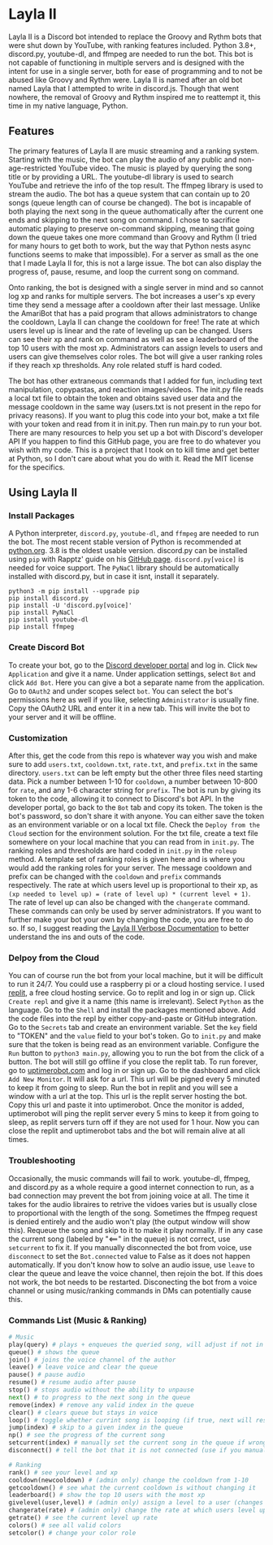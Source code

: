 # Layla II
Layla II is a Discord bot intended to replace the Groovy and Rythm bots that were shut down by YouTube, with ranking features included. Python 3.8+, discord.py, youtube-dl, and ffmpeg are needed to run the bot. This bot is not capable of functioning in multiple servers and is designed with the intent for use in a single server, both for ease of programming and to not be abused like Groovy and Rythm were.
Layla II is named after an old bot named Layla that I attempted to write in discord.js. Though that went nowhere, the removal of Groovy and Rythm inspired me to reattempt it, this time in my native language, Python.

## Features
The primary features of Layla II are music streaming and a ranking system. Starting with the music, the bot can play the audio of any public and non-age-restricted YouTube video. The music is played by querying the song title or by providing a URL. The youtube-dl library is used to search YouTube and retrieve the info of the top result. The ffmpeg library is used to stream the audio. The bot has a queue system that can contain up to 20 songs (queue length can of course be changed). The bot is incapable of both playing the next song in the queue authomatically after the current one ends and skipping to the next song on command. I chose to sacrifice automatic playing to preserve on-command skipping, meaning that going down the queue takes one more command than Groovy and Rythm (I tried for many hours to get both to work, but the way that Python nests async functions seems to make that impossible). For a server as small as the one that I made Layla II for, this is not a large issue. The bot can also display the progress of, pause, resume, and loop the current song on command.

Onto ranking, the bot is designed with a single server in mind and so cannot log xp and ranks for multiple servers. The bot increases a user's xp every time they send a message after a cooldown after their last message. Unlike the AmariBot that has a paid program that allows administrators to change the cooldown, Layla II can change the cooldown for free! The rate at which users level up is linear and the rate of leveling up can be changed. Users can see their xp and rank on command as well as see a leaderboard of the top 10 users with the most xp. Administrators can assign levels to users and users can give themselves color roles. The bot will give a user ranking roles if they reach xp thresholds. Any role related stuff is hard coded.

The bot has other extraneous commands that I added for fun, including text manipulation, copypastas, and reaction images/videos. The init.py file reads a local txt file to obtain the token and obtains saved user data and the message cooldown in the same way (users.txt is not present in the repo for privacy reasons). If you want to plug this code into your bot, make a txt file with your token and read from it in init.py. Then run main.py to run your bot. There are many resources to help you set up a bot with Discord's developer API If you happen to find this GitHub page, you are free to do whatever you wish with my code. This is a project that I took on to kill time and get better at Python,  so I don't care about what you do with it. Read the MIT license for the specifics.

## Using Layla II

### Install Packages
A Python interpreter, `discord.py`, `youtube-dl`, and `ffmpeg` are needed to run the bot. The most recent stable version of Python is recommended at [python.org](https://www.python.org/downloads/). 3.8 is the oldest usable version. discord.py can be installed using `pip` with Rapptz' guide on his [GitHub page](https://github.com/Rapptz/discord.py). `discord.py[voice]` is needed for voice support. The `PyNaCl` library should be automatically installed with discord.py, but in case it isnt, install it separately.
```
python3 -m pip install --upgrade pip
pip install discord.py
pip install -U 'discord.py[voice]'
pip install PyNaCl
pip isntall youtube-dl
pip install ffmpeg
```

### Create Discord Bot
To create your bot, go to the [Discord developer portal](https://discord.com/developers/) and log in. Click `New Application` and give it a name. Under application settings, select `Bot` and click `Add Bot`. Here you can give a bot a separate name from the application. Go to `OAuth2` and under scopes select `bot`. You can select the bot's permissions here as well if you like, selecting `Administrator` is usually fine. Copy the OAuth2 URL and enter it in a new tab. This will invite the bot to your server and it will be offline. 

### Customization
After this, get the code from this repo is whatever way you wish and make sure to add `users.txt`, `cooldown.txt`, `rate.txt`, and `prefix.txt` in the same directory. `users.txt` can be left empty but the other three files need starting data. Pick a number between 1-10 for `cooldown`, a number between 10-800 for `rate`, and any 1-6 character string for `prefix`. The bot is run by giving its token to the code, allowing it to connect to Discord's bot API. In the developer portal, go back to the `Bot` tab and copy its token. The token is the bot's password, so don't share it with anyone. You can either save the token as an environment variable or on a local txt file. Check the `Deploy from the Cloud` section for the environment solution. For the txt file, create a text file somewhere on your local machine that you can read from in `init.py`. The ranking roles and thresholds are hard coded in `init.py` in the `roleup` method. A template set of ranking roles is given here and is where you would add the ranking roles for your server. The message cooldown and prefix can be changed with the `cooldown` and `prefix` commands respectively. The rate at which users level up is proportional to their xp, as `(xp needed to level up) = (rate of level up) * (current level + 1)`. The rate of level up can also be changed with the `changerate` command. These commands can only be used by server administrators. If you want to further make your bot your own by changing the code, you are free to do so. If so, I suggest reading the [Layla II Verbose Documentation](https://github.com/suranwarnakulasooriya/LaylaII/wiki/Layla-II-Verbose-Documentation) to better understand the ins and outs of the code.

### Delpoy from the Cloud
You can of course run the bot from your local machine, but it will be difficult to run it 24/7. You could use a raspberry pi or a cloud hosting service. I used [replit](https://replit.com/), a free cloud hosting service. Go to replit and log in or sign up. Click `Create repl` and give it a name (this name is irrelevant). Select `Python` as the language. Go to the `Shell` and install the packages mentioned above. Add the code files into the repl by either copy-and-paste or GitHub integration. Go to the `Secrets` tab and create an environment variable. Set the `key` field to "TOKEN" and the `value` field to your bot's token. Go to `init.py` and make sure that the token is being read as an environment variable. Configure the `Run` button to `python3 main.py`, allowing you to run the bot from the click of a button. The bot will still go offline if you close the replit tab. To run forever, go to [uptimerobot.com](https://uptimerobot.com/) and log in or sign up. Go to the dashboard and click `Add New Monitor`. It will ask for a url. This url will be pigned every 5 minuted to keep it from going to sleep. Run the bot in replit and you will see a window with a url at the top. This url is the replit server hosting the bot. Copy this url and paste it into uptimerobot. Once the monitor is added, uptimerobot will ping the replit server every 5 mins to keep it from going to sleep, as replit servers turn off if they are not used for 1 hour. Now you can close the replit and uptimerobot tabs and the bot will remain alive at all times.

### Troubleshooting
Occasionally, the music commands will fail to work. youtube-dl, ffmpeg, and discord.py as a whole require a good internet connection to run, as a bad connection may prevent the bot from joining voice at all. The time it takes for the audio libraires to retrive the vidoes varies but is usually close to proportional with the length of the song. Sometimes the ffmpeg request is denied entirely and the audio won't play (the output window will show this). Requeue the song and skip to it to make it play normally. If in any case the current song (labeled by "<==" in the queue) is not correct, use `setcurrent` to fix it. If you manually disconnected the bot from voice, use `disconnect` to set the `Bot.connected` value to False as it does not happen automatically. If you don't know how to solve an audio issue, use `leave` to clear the queue and leave the voice channel, then rejoin the bot. If this does not work, the bot needs to be restarted. Disconecting the bot from a voice channel or using music/ranking commands in DMs can potentially cause this. 

### Commands List (Music & Ranking)
```python
# Music
play(query) # plays + enqueues the queried song, will adjust if not in voice or if a song is already playing
queue() # shows the queue
join() # joins the voice channel of the author 
leave() # leave voice and clear the queue
pause() # pause audio
resume() # resume audio after pause
stop() # stops audio without the ability to unpause
next() # to progress to the next song in the queue
remove(index) # remove any valid index in the queue
clear() # clears queue but stays in voice
loop() # toggle whether currint song is looping (if true, next will restart the song instead of go the the next one)
jump(index) # skip to a given index in the queue
np() # see the progress of the current song
setcurrent(index) # manually set the current song in the queue if wrong
disconnect() # tell the bot that it is not connected (use if you manually disconnected it)

# Ranking
rank() # see your level and xp 
cooldown(newcooldown) # (admin only) change the cooldown from 1-10
getcooldown() # see what the current cooldown is without changing it
leaderboard() # show the top 10 users with the most xp
givelevel(user,level) # (admin only) assign a level to a user (changes xp accordingly)
changerate(rate) # (admin only) change the rate at which users level up
getrate() # see the current level up rate
colors() # see all valid colors
setcolor() # change your color role
```
